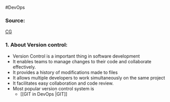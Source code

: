 #DevOps 

### Source:

[CG](https://chat.openai.com/share/8fed5082-9761-42b4-b662-064f819b11c4)
### 1. About Version control:

* Version Control is a important thing in software development
* It enables teams to manage changes to their code and collaborate effectively.
* It provides a history of modifications made to files
* It allows multiple developers to work simultaneously on the same project
* It facilitates easy collaboration and code review.
* Most popular version control system is
	* [[GIT in DevOps |GIT]]
